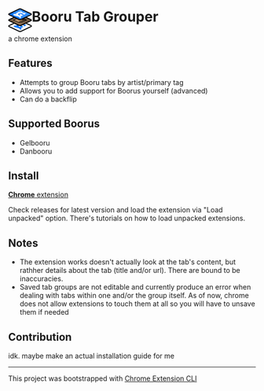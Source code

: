 # <img src="public/icons/icon_48.png" width="48" align="left"> Booru Tab Grouper

a chrome extension

## Features

- Attempts to group Booru tabs by artist/primary tag
- Allows you to add support for Boorus yourself (advanced)
- Can do a backflip

## Supported Boorus

- Gelbooru
- Danbooru

## Install

[**Chrome** extension](https://www.youtube.com/watch?v=dQw4w9WgXcQ)

Check releases for latest version and load the extension via "Load unpacked" option. There's tutorials on how to load unpacked extensions. 

## Notes
- The extension works doesn't actually look at the tab's content, but rathher details about the tab (title and/or url). There are bound to be inaccuracies.
- Saved tab groups are not editable and currently produce an error when dealing with tabs within one and/or the group itself. As of now, chrome does not allow extensions to touch them at all so you will have to unsave them if needed 

## Contribution

idk. maybe make an actual installation guide for me

---

This project was bootstrapped with [Chrome Extension CLI](https://github.com/dutiyesh/chrome-extension-cli)


